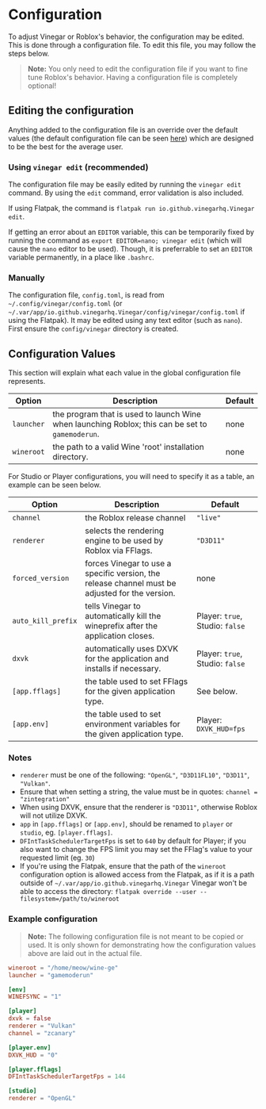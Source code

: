 # Configuration

To adjust Vinegar or Roblox's behavior, the configuration may be edited. This is done through a configuration file. To edit this file, you may follow the steps below.

> **Note:** You only need to edit the configuration file if you want to fine tune Roblox's behavior. Having a configuration file is completely optional!

## Editing the configuration

Anything added to the configuration file is an override over the default values (the default configuration file can be seen [here](https://github.com/vinegarhq/vinegar/blob/master/internal/config/config.toml)) which are designed to be the best for the average user.

### Using `vinegar edit` (recommended)

The configuration file may be easily edited by running the `vinegar edit` command. By using the `edit` command, error validation is also included.

If using Flatpak, the command is `flatpak run io.github.vinegarhq.Vinegar edit`.

If getting an error about an `EDITOR` variable, this can be temporarily fixed by running the command as `export EDITOR=nano; vinegar edit` (which will cause the `nano` editor to be used). Though, it is preferrable to set an `EDITOR` variable permanently, in a place like `.bashrc`.

### Manually

The configuration file, `config.toml`, is read from `~/.config/vinegar/config.toml` (or `~/.var/app/io.github.vinegarhq.Vinegar/config/vinegar/config.toml` if using the Flatpak). It may be edited using any text editor (such as `nano`). First ensure the `config/vinegar` directory is created.

## Configuration Values
This section will explain what each value in the global configuration file represents.

| Option        | Description                                                                                                | Default   |
| ------------- | ---------------------------------------------------------------------------------------------------------- | --------- |
| `launcher`    | the program that is used to launch Wine when launching Roblox; this can be set to `gamemoderun`.           | none      |
| `wineroot`    | the path to a valid Wine 'root' installation directory.                                                    | none      |

For Studio or Player configurations, you will need to specify it as a table, an example can be seen below.

| Option             | Description                                                                                     | Default                         |
| ------------------ | ------------------------------------------------------------------------------------------------| ------------------------------- |
| `channel`          | the Roblox release channel                                                                      | `"live"`                        |
| `renderer`         | selects the rendering engine to be used by Roblox via FFlags.                                   | `"D3D11"`                       |
| `forced_version`   | forces Vinegar to use a specific version, the release channel must be adjusted for the version. | none                            |
| `auto_kill_prefix` | tells Vinegar to automatically kill the wineprefix after the application closes.                | Player: `true`, Studio: `false` |
| `dxvk`             | automatically uses DXVK for the application and installs if necessary.                          | Player: `true`, Studio: `false` |
| `[app.fflags]`     | the table used to set FFlags for the given application type.                                    | See below.                      |
| `[app.env]`        | the table used to set environment variables for the given application type.                     | Player: `DXVK_HUD=fps`          |

### Notes
* `renderer` must be one of the following: `"OpenGL"`, `"D3D11FL10"`, `"D3D11"`, `"Vulkan"`.
* Ensure that when setting a string, the value must be in quotes: `channel = "zintegration"`
* When using DXVK, ensure that the renderer is `"D3D11"`, otherwise Roblox will not utilize DXVK.
* `app` in `[app.fflags]` or `[app.env]`, should be renamed to `player` or `studio`, eg. `[player.fflags]`.
* `DFIntTaskSchedulerTargetFps` is set to `640` by default for Player; if you also want to change the FPS limit you may set the FFlag's value to your requested limit (eg. `30`)
* If you're using the Flatpak, ensure that the path of the `wineroot` configuration option is allowed access from the Flatpak, as if it is a path outside of `~/.var/app/io.github.vinegarhq.Vinegar` Vinegar won't be able to access the directory: `flatpak override --user --filesystem=/path/to/wineroot`

### Example configuration

> **Note:** The following configuration file is not meant to be copied or used. It is only shown for demonstrating how the configuration values above are laid out in the actual file.

```toml
wineroot = "/home/meow/wine-ge"
launcher = "gamemoderun"

[env]
WINEFSYNC = "1"

[player]
dxvk = false
renderer = "Vulkan"
channel = "zcanary"

[player.env]
DXVK_HUD = "0"

[player.fflags]
DFIntTaskSchedulerTargetFps = 144

[studio]
renderer = "OpenGL"
```
